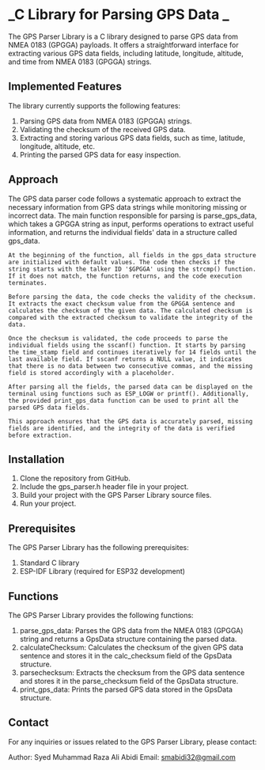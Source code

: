 
# _C Library for Parsing GPS Data _

The GPS Parser Library is a C library designed to parse GPS data from NMEA 0183 (GPGGA) payloads. It offers a straightforward interface for extracting various GPS data fields, including latitude, longitude, altitude, and time from NMEA 0183 (GPGGA) strings.


## Implemented Features
The library currently supports the following features:

1. Parsing GPS data from NMEA 0183 (GPGGA) strings.
2. Validating the checksum of the received GPS data.
3. Extracting and storing various GPS data fields, such as time, latitude, longitude, altitude, etc.
4. Printing the parsed GPS data for easy inspection.

## Approach
 The GPS data parser code follows a systematic approach to extract the necessary information from GPS data strings while monitoring missing or incorrect data. The main function responsible for parsing is parse_gps_data, which takes a GPGGA string as input, performs operations to extract useful information, and returns the individual fields' data in a structure called gps_data.

    At the beginning of the function, all fields in the gps_data structure are initialized with default values. The code then checks if the string starts with the talker ID '$GPGGA' using the strcmp() function. If it does not match, the function returns, and the code execution terminates.

    Before parsing the data, the code checks the validity of the checksum. It extracts the exact checksum value from the GPGGA sentence and calculates the checksum of the given data. The calculated checksum is compared with the extracted checksum to validate the integrity of the data.

    Once the checksum is validated, the code proceeds to parse the individual fields using the sscanf() function. It starts by parsing the time_stamp field and continues iteratively for 14 fields until the last available field. If sscanf returns a NULL value, it indicates that there is no data between two consecutive commas, and the missing field is stored accordingly with a placeholder.

    After parsing all the fields, the parsed data can be displayed on the terminal using functions such as ESP_LOGW or printf(). Additionally, the provided print_gps_data function can be used to print all the parsed GPS data fields.

    This approach ensures that the GPS data is accurately parsed, missing fields are identified, and the integrity of the data is verified before extraction.

## Installation

1. Clone the repository from GitHub.
2. Include the gps_parser.h header file in your project.
3. Build your project with the GPS Parser Library source files.
4. Run your project.

## Prerequisites
The GPS Parser Library has the following prerequisites:

1. Standard C library
2. ESP-IDF Library (required for ESP32 development)
## Functions
The GPS Parser Library provides the following functions:

1. parse_gps_data: Parses the GPS data from the NMEA 0183 (GPGGA) string and returns a GpsData structure containing the parsed data.
2. calculateChecksum: Calculates the checksum of the given GPS data sentence and stores it in the calc_checksum field of the GpsData structure.
3. parsechecksum: Extracts the checksum from the GPS data sentence and stores it in the parse_checksum field of the GpsData structure.
4. print_gps_data: Prints the parsed GPS data stored in the GpsData structure.
## Contact

For any inquiries or issues related to the GPS Parser Library, please contact:

Author: Syed Muhammad Raza Ali Abidi
Email: smabidi32@gmail.com